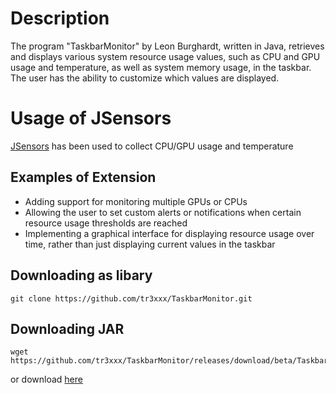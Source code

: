 # Description

The program "TaskbarMonitor" by Leon Burghardt, written in Java, retrieves and displays various system resource usage values, such as CPU and GPU usage and temperature, as well as system memory usage, in the taskbar. The user has the ability to customize which values are displayed.

# Usage of JSensors 

<a href="https://github.com/profesorfalken/jSensors">JSensors</a> has been used to collect CPU/GPU usage and temperature 

## Examples of Extension

- Adding support for monitoring multiple GPUs or CPUs
- Allowing the user to set custom alerts or notifications when certain resource usage thresholds are reached
- Implementing a graphical interface for displaying resource usage over time, rather than just displaying current values in the taskbar

## Downloading as libary

```git
git clone https://github.com/tr3xxx/TaskbarMonitor.git
```

## Downloading JAR
```ubuntu
wget https://github.com/tr3xxx/TaskbarMonitor/releases/download/beta/TaskbarMonitor.jar
```
or download <a href="https://github.com/tr3xxx/TaskbarMonitor/releases/download/beta/TaskbarMonitor.jar">here</a>


